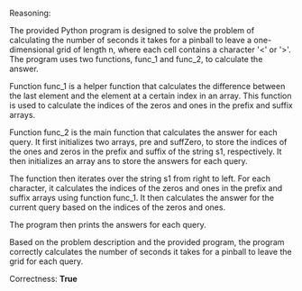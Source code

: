 Reasoning:

The provided Python program is designed to solve the problem of calculating the number of seconds it takes for a pinball to leave a one-dimensional grid of length n, where each cell contains a character '<' or '>'. The program uses two functions, func_1 and func_2, to calculate the answer.

Function func_1 is a helper function that calculates the difference between the last element and the element at a certain index in an array. This function is used to calculate the indices of the zeros and ones in the prefix and suffix arrays.

Function func_2 is the main function that calculates the answer for each query. It first initializes two arrays, pre and suffZero, to store the indices of the ones and zeros in the prefix and suffix of the string s1, respectively. It then initializes an array ans to store the answers for each query.

The function then iterates over the string s1 from right to left. For each character, it calculates the indices of the zeros and ones in the prefix and suffix arrays using function func_1. It then calculates the answer for the current query based on the indices of the zeros and ones.

The program then prints the answers for each query.

Based on the problem description and the provided program, the program correctly calculates the number of seconds it takes for a pinball to leave the grid for each query.

Correctness: **True**